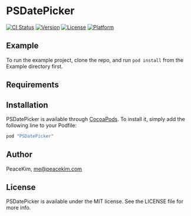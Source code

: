 # PSDatePicker

[![CI Status](http://img.shields.io/travis/PeaceKim/PSDatePicker.svg?style=flat)](https://travis-ci.org/PeaceKim/PSDatePicker)
[![Version](https://img.shields.io/cocoapods/v/PSDatePicker.svg?style=flat)](http://cocoapods.org/pods/PSDatePicker)
[![License](https://img.shields.io/cocoapods/l/PSDatePicker.svg?style=flat)](http://cocoapods.org/pods/PSDatePicker)
[![Platform](https://img.shields.io/cocoapods/p/PSDatePicker.svg?style=flat)](http://cocoapods.org/pods/PSDatePicker)

## Example

To run the example project, clone the repo, and run `pod install` from the Example directory first.

## Requirements

## Installation

PSDatePicker is available through [CocoaPods](http://cocoapods.org). To install
it, simply add the following line to your Podfile:

```ruby
pod "PSDatePicker"
```

## Author

PeaceKim, me@peacekim.com

## License

PSDatePicker is available under the MIT license. See the LICENSE file for more info.
